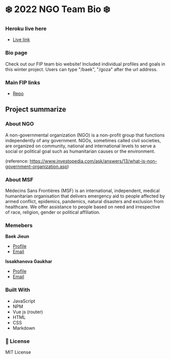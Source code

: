 # ❄️ 2022 NGO Team Bio ❄️ 

### Heroku live here
- [Live link](https://ngobaek.herokuapp.com/ "heroku live link")

### Bio page

Check out our FIP team bio website! Included individual profiles and goals in this winter project. Users can type "/baek", "/goza" after the url address.

### Main FIP links

- [Repo](https://github.com/jieunn01/Baek_Bian_Issakhanova_FIP.git "<project-name> Repo")

## Project summarize 

### About NGO

A non-governmental organization (NGO) is a non-profit group that functions independently of any government. NGOs, sometimes called civil societies, are organized on community, national and international levels to serve a social or political goal such as humanitarian causes or the environment.

(reference: https://www.investopedia.com/ask/answers/13/what-is-non-government-organization.asp)

### About MSF

Médecins Sans Frontières (MSF) is an international, independent, medical humanitarian organisation that delivers emergency aid to people affected by armed conflict, epidemics, pandemics, natural disasters and exclusion from healthcare. We offer assistance to people based on need and irrespective of race, religion, gender or political affiliation. 

### Memebers

**Baek Jieun**

- [Profile](https://github.com/jieunn01 "Baek Jieun")
- [Email](jbaekwork@google.com "Hello!")

**Issakhanova Gaukhar**

- [Profile](https://github.com/Jane-Goza/ "Issakhanova Gaukhar")
- [Email](gauharaisahanova@gmail.com "Hi!")

### Built With

- JavaScript
- NPM
- Vue js (router)
- HTML
- CSS
- Markdown

### 📝 License

MIT License